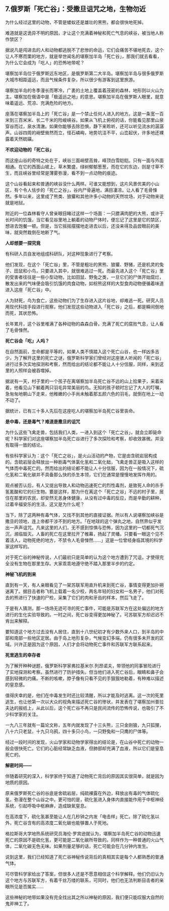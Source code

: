 ## 7.俄罗斯「死亡谷」：受撒旦诅咒之地，生物勿近
为什么经过这里的动物，不管是蝼蚁还是雄壮的黑熊，都会很快地死掉。


难道就是这诡异不明的原因，才让这个充满着神秘和死亡气息的峡谷，被当地人称作禁区？


据说凡是闯进去的人和动物都逃脱不了悲惨的命运，它们会痛苦不堪地死去，这个让人不寒而栗的地方，就是举世闻名的堪察加半岛「死亡谷」，那我们就去看看，为什么它会成为「吃人」的恐怖地带呢？


堪察加半岛位于俄罗斯远东地区，是俄罗斯第二大半岛。堪察加半岛与很多俄罗斯大城市相距遥远，而且气候条件复杂，所以很少有游客到这里旅游。


堪察加半岛的冬季漫长而寒冷，广袤的土地上覆盖着茂密的森林，地形则以火山为主。堪察加在俄语中是「极遥远之地」的意思。堪察加半岛在俄罗斯人眼里，就意味着遥远、荒凉、充满危险的地方。


座落在堪察加半岛上的「死亡谷」是一个禁止任何人进入的地方。这是一条宽一百米到三百米米、长二千米的险峻峡谷。如果从飞机上俯视的话，你能看见那里山泉穿谷而过，泉水清澈。如果你能够去除恐惧，静下来聆听，还可以听见流水的潺潺声。山谷四周的峭壁耸然而立，怪石嶙峋，地势坑洼不平，山峦起伏，许多地还裸露着天然硫磺。


**不欢迎动物的「死亡谷」**


而这座山谷的奇特之处在于，峡谷三面峭壁高耸，峰顶白雪皑皑。只有一面与外面相通。在它的西面山坡上，草木繁盛，绿树郁郁葱葱，而在它的东边，则是寸草不生，而且峡谷里经常是薄雾弥漫，看不到一点动物的痕迹。


这个山谷看起来和普通的峡谷没什么两样。可谁又能想到，这片风景优美的小山区，有个令人怯步的「死亡之谷」，谷内尸骨遍地，满目凄凉。让人看了毛骨悚然。多年以来，这里成了熊类、狼獾和其他许多小动物的天然坟场，对于动物来说就是地狱。


附近的一位森林看守人曾亲眼目睹过这样一个场面：一只膘满肉肥的大熊，或许于长时间的饥饿，当它看见谷里地上躺着的动物尸体时，便忘记了这里是它的禁区，想进去饱餐一顿。但是，当它摇摇摆摆地走进去以后，还没来得及品尝眼前的美味，就突然栽倒在地断了气。


**人却想要一探究竟**


有科研人员自发地组成科研队，对这种现象进行了考察。


他们发现，在这个「死亡谷」里，不管是粗壮的黑熊、狼獾、野猪，还是机灵的兔子、田鼠和小鸟，只要进入其中，就很难逃过一死。而最先进入这个「死亡谷」里的受害者往往是一些小型动物，比如田鼠、野兔之类，一旦它们的尸体开始腐烂，散发出来的气味便会吸引饥饿的肉食动物，如棕熊这样的大型食肉动物便循着味道进入这座「死亡谷」中。


人为财死，鸟为食亡，这些动物们为了生存进入这片谷地，却难逃一死。研究人员用现代科技手段进行观察，他们发现这些动物进入「死亡谷」之后，都是瞬间倒地而死，其状恐怖。


长年累月，这个谷里堆满了各种动物的森森白骨，充满了死亡的腐败气息，让人看了毛骨悚然。


**死亡谷会「吃」人吗？**


在自然面前，生命都是平等的，如果人类不慎踏入这个死亡山谷，也一样凶多吉少。为了解开这里的死亡之谜，俄罗斯科学家们曾经对这座骇人听闻的「死亡谷」进行过多次实地探测和考察，然而给出的结论都不能让人十分信服，同样，来到这里的人照样会被吞噬掉。


据说有一天，村子里的一个孩子在离堪察加半岛死亡谷不远的山上拾果子，采着采着，他看见山下躺着两只羽毛异常美丽的鸟。无知的孩子顿时忘记了大人的叮嘱，急匆匆地朝山下走来，他稚嫩的小手尚未触着那五颜六色的羽毛，就倒在地上一动不动了。


据统计，已有三十多人先后在这座吃人的堪察加半岛死亡谷里丧命。


**是中毒，还是毒气？难道是撒旦的诅咒**


为什么这些飞禽走兽，包括我们人类，一进入到这个「死亡之谷」，就会立即毙命呢？科学家们对这座堪察加半岛死亡谷进行了多次探险和考察，却收效甚微。并没有取得一致的结论。


有些科学家认为：这个「死亡之谷」，是火山活动的产物，它是由含硫岩层构成的。含硫岩层会释放出一种剧毒气体氯化氢和二氧化础，飞禽走兽正是吸入这样的气体而中毒死亡的。然而给出的结论都不能让人十分信服，因为在一般情况下，硫化氢和二氧化碳并不具备那么快的杀生本领，它们在通常是慢慢地发挥作用的。


观点被否认后，有人又提出导致人和动物迅速死亡的烈性毒剂，是致死人命的杀手氢氰酸和它的衍生物。要是这样，那为什在离这个「死亡之谷」不远的村子里，居住在那里的农民，却安然无恙身体健康，从没有过中毒的反应，而是辛勤的耕种，过着辛福安乐的生活，这又是为什么呢？


当下，除了这两种有毒气体，又找不到其他的直接证据。所以有人说堪察加峡谷是撒旦的领地，连上帝都干涉不到的地方。「在地球的这个弹丸之地，自然界似乎发出一声声诅咒。凡来这里的人们，无不感到惊惧与恐怖，因为这里的一切都死气沉沉，濒临毁灭。人畜的死亡在这里拉开了帷幕，扬起了灵幡。只要看一眼这个见不着活人，动物死绝的地方，不禁令人毛骨悚然……」这是一位曾经身临其境的科学家这样写的。


对于死亡谷的神秘传说，人们最初只是简单的认为这个地方遭到了咒诅，才使得完全没有生物在那里生存。大家乖乖地遵守绝不踏入那里半步的约定。


**神秘飞机的到来**


直到有一天，有人亲眼看见了一架苏联军用直升机来到死亡谷，事情变得更加扑朔迷离了。据目击者称飞机上载着一名少校，两名年轻的妇女和一名男子，他们对死去的熊进行了快速的尸检，采集了它们的肉和牙齿的样本，然后飞走了。


于是有人猜测，那一场场无迹可寻的死亡事件，可能是苏联军方在这处偏远的地方进行的生化实验导致的。一时之间，死亡谷变得更加神秘了。可苏联军方却迟迟不肯出来解释。


要知道这个地方过去没有人居住，直到十八世纪初才有少数外来人口，到半岛的中部和南部一些地区定居。由于岛上地形复杂，气候变幻多端，仍有很多未开发的区域。兴许正是因为这个原因，人们才会将动物死亡事件和苏联军方联系起来。


**死里逃生的幸存者**


为了解开种种谜题，俄罗斯科学家弗拉基米尔.列昂诺夫，带领他的同事冒险进行了实地探测和考察。虽然进行了防护措失。但当他们进入死亡谷后，眼睛和鼻子会感到轻微的灼痛。不断的咳嗽，脖子像有只看不见的手狠狠地勒着，有种难以描述的窒息感。


值得庆幸的是，他们在中毒发生时还比较清醒，所以才能及时逃离。这一次的死里逃生，也让他第一次以大众的视角来描述死亡谷的惨状，并发表在了堪察加州普拉夫达的报纸上，从此以后，这个死亡谷不再只是民间流传的恐怖传说，也吸引了不少科学家的关注。


一九八三年就有一篇论文称，五年内就发现了十三头熊，三只金刚狼，九只狐狸，八十六只老鼠，十九只乌鸦，四十多只小鸟，一只野兔和一只鹰的尸体等。


经过一段时间的发现，火山学家和动物学家得出的结论是，在山谷中死亡的动物一般会很快死亡。它们的心脏经常缺乏血液，但肺部却充满了血液，所以它们是窒息死亡的。


**解密时间——**


伴随着研究的深入，科学家终于知道了动物死亡背后的原因其实很简单，就是因为地质的原因。


原来俄罗斯死亡谷的谷底是舍硫岩层，纯硫裸露在外边，释放出有毒的气体硫化氢，弥漫在整个山谷之中。更可怕的是，硫化氢进入身体内直接能作用于中枢神经系统，引起呼吸中枢麻痹，造成缺氧窒息。


在高浓度下，硫化氢甚至能让人在几秒钟之内发「电击样」死亡。除了硫化氢以外，死亡谷含有的高浓度二氧化碳也能够置人于死地。


格拉斯哥大学地热系统研究员海伦·罗宾逊就认为，堪察加半岛死亡谷的动物迅速死亡的原因不是硫化氢，更可能是二氧化碳所导致的。同样作为一种普通的火山气体，二氧化碳无色无味。如果剂量足够的话，死亡可能会在几分钟内发生。


说到这里，我们已经知道了死亡谷神秘传说背后的真相其实是每个人都熟悉的普通气体。


可尽管科学家给出了答案，但很多人还是不愿意相信这个科学解释。他们仍旧认为这个地方与苏联军方，有着千丝万缕的联系，可同时，他们也无法判断目击者的亲眼所见是否属实……


这些神秘的地带如果没有完全找出其之所以神秘的原因，我们便只能叹服大自然的鬼斧神工了。

